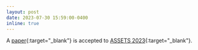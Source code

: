 ```yaml
---
layout: post
date: 2023-07-30 15:59:00-0400
inline: true
---
```


A [paper](https://xiyue-w.github.io/projects/BentoMuseum/){:target="\_blank"} is accepted to [ASSETS 2023](https://assets23.sigaccess.org/){:target="\_blank"}.